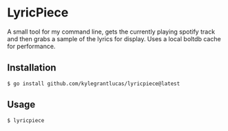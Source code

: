 # LyricPiece

A small tool for my command line, gets the currently playing spotify track and then grabs a sample of the lyrics for display. Uses a local boltdb cache for performance.

## Installation

`$ go install github.com/kylegrantlucas/lyricpiece@latest`

## Usage

`$ lyricpiece`